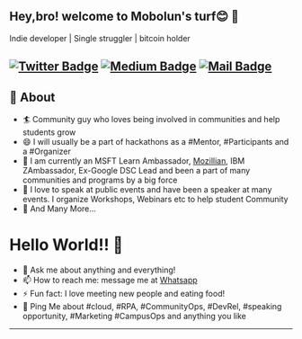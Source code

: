 ## Hey,bro! welcome to Mobolun's turf😊 👏
Indie developer | Single struggler | bitcoin holder

[![Twitter Badge](https://img.shields.io/badge/-@mobolun-1ca0f1?style=flat&labelColor=1ca0f1&logo=twitter&logoColor=white&link=https://twitter.com/mobolun)](https://twitter.com/mobolun)
[![Medium Badge](https://img.shields.io/badge/-@mobolun-000000?style=flat&labelColor=000000&logo=Medium&link=https://medium.com/@mobolun)](https://medium.com/@mobolun)
[![Mail Badge](https://img.shields.io/badge/-mobolun@icloud.com-8B89CC?style=flat&logo=Icloud&logoColor=white&link=mailto:mobolun@icloud.com)](mailto:mobolun@icloud.com)
---
## 🧐 About
- 🏄‍ Community guy who loves being involved in communities and help students grow
- 😄 I will usually be a part of hackathons as a #Mentor, #Participants and a #Organizer
- 🔭 I am currently an MSFT Learn Ambassador, [Mozillian](https://mozillians.org/en-US/u/tanejasaksham/), IBM ZAmbassador, Ex-Google DSC Lead and been a part of many communities and programs by a big force
- 🌱 I love to speak at public events and have been a speaker at many events. I organize Workshops, Webinars etc to help student Community
- 👯 And Many More...

# Hello World!! 🤔
- 💬 Ask me about anything and everything! 
- 📫 How to reach me: message me at [Whatsapp](https://wa.me/919829599750)
- ⚡ Fun fact: I love meeting new people and eating food! 
- 💬 Ping Me about #cloud, #RPA, #CommunityOps, #DevRel, #speaking opportunity, #Marketing #CampusOps and anything you like
---












